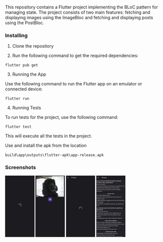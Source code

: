 This repository contains a Flutter project implementing the BLoC pattern for managing state. The project consists of two main features: fetching and displaying images using the ImageBloc and fetching and displaying posts using the PostBloc.

### Installing

1. Clone the repository

2. Run the following command to get the required dependencies:

```
flutter pub get
```


3. Running the App

Use the following command to run the Flutter app on an emulator or connected device:

```
flutter run
```

4. Running Tests

To run tests for the project, use the following command:


```
flutter test
```

This will execute all the tests in the project.

Use and install the apk from the location

```
build\app\outputs\flutter-apk\app-release.apk
```

### Screenshots

<img src="screenshots/1.jpg" height="200">
<img src="screenshots/2.jpg" height="200">
<img src="screenshots/3.jpg" height="200">
<img src="screenshots/4.jpg" height="200">